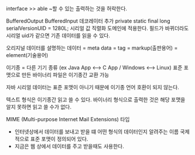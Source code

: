 interface >> able ~할 수 있는  출력하는 것을 허락한다.

BufferedOutput BufferedInput 데코레이터 추가
private static final long serialVersionUID = 1280L; 시리얼 값 직렬화 도메인에 적용한다.
필드가 바뀌더라도 시리얼 uid가 같으면 기존 데이터를 읽을 수 있다.

오리지널 데이터를 설명하는 데이터 = meta data = tag = markup(출판용어) = element(기술용어)

이기종 = 다른 기기 종류 (ex Java App <--> C App / Windows <--> Linux)
표준 포맷으로 만든 바이너리 파일은 이기종간 교환 가능

자바 시리얼 데이터는 표준 포맷이 아니기 때문에 이기종 언어 호환이 되지 않는다.

텍스트 형식은 이기종간 읽고 쓸 수 있다.
바이너리 형식으로 출력한 것은 해당 포맷을 알지 못하면 읽고 쓸 수가 없다.

MIME (Multi-purpose Internet Mail Extensions) 타입
- 인터넷상에서 데이터를 보내고 받을 떄 어떤 형식의 데이터인지 알려주는 이름
국제적으로 표준 포맷이 정의되어 있다.
- 지금은 웹 상에서 데이터를 주고 받을때도 사용한다.